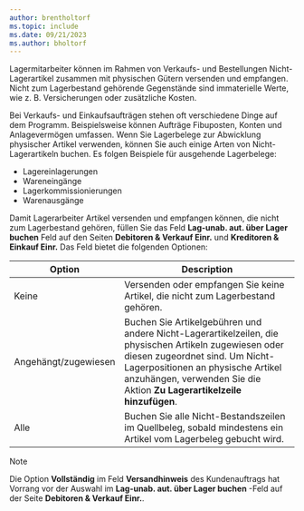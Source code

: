 ```yaml
---
author: brentholtorf
ms.topic: include
ms.date: 09/21/2023
ms.author: bholtorf
---
```


Lagermitarbeiter können im Rahmen von Verkaufs- und Bestellungen Nicht-Lagerartikel zusammen mit physischen Gütern versenden und empfangen. Nicht zum Lagerbestand gehörende Gegenstände sind immaterielle Werte, wie z. B. Versicherungen oder zusätzliche Kosten.

Bei Verkaufs- und Einkaufsaufträgen stehen oft verschiedene Dinge auf dem Programm. Beispielsweise können Aufträge Fibuposten, Konten und Anlagevermögen umfassen. Wenn Sie Lagerbelege zur Abwicklung physischer Artikel verwenden, können Sie auch einige Arten von Nicht-Lagerartikeln buchen. Es folgen Beispiele für ausgehende Lagerbelege:

* Lagereinlagerungen
* Wareneingänge
* Lagerkommissionierungen
* Warenausgänge

Damit Lagerarbeiter Artikel versenden und empfangen können, die nicht zum Lagerbestand gehören, füllen Sie das Feld **Lag-unab. aut. über Lager buchen** Feld auf den Seiten **Debitoren & Verkauf Einr.** und **Kreditoren & Einkauf Einr.** Das Feld bietet die folgenden Optionen:

|Option  |Description  |
|---------|---------|
|Keine     |Versenden oder empfangen Sie keine Artikel, die nicht zum Lagerbestand gehören.         |
|Angehängt/zugewiesen     | Buchen Sie Artikelgebühren und andere Nicht-Lagerartikelzeilen, die physischen Artikeln zugewiesen oder diesen zugeordnet sind. Um Nicht-Lagerpositionen an physische Artikel anzuhängen, verwenden Sie die Aktion **Zu Lagerartikelzeile hinzufügen**.        |
|Alle     | Buchen Sie alle Nicht-Bestandszeilen im Quellbeleg, sobald mindestens ein Artikel vom Lagerbeleg gebucht wird.        |

> [!NOTE]
> Die Option **Vollständig** im Feld **Versandhinweis** des Kundenauftrags hat Vorrang vor der Auswahl im **Lag-unab. aut. über Lager buchen** -Feld auf der Seite **Debitoren & Verkauf Einr.**.